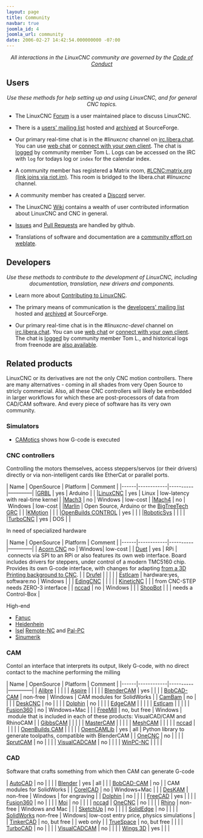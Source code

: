 ```yaml
---
layout: page
title: Community
navbar: true
joomla_id: 4
joomla_url: community
date: 2006-02-27 14:42:54.000000000 -07:00
---
```


<center><em>
All interactions in the LinuxCNC community are governed by the <a href="/CODE_OF_CONDUCT/">Code of Conduct</a>
</em></center>

## Users

<center><em>
Use these methods for help setting up and using LinuxCNC, and for general
CNC topics.
</em></center>

* The LinuxCNC [Forum](https://forum.linuxcnc.org/) is a user maintained
  place to discuss LinuxCNC.

* There is a [users' mailing
  list](http://lists.sourceforge.net/lists/listinfo/emc-users) hosted
  and [archived](https://sourceforge.net/p/emc/mailman/emc-users/)
  at SourceForge.

* Our primary real-time chat is in the *#linuxcnc* channel on [irc.libera.chat](https://libera.chat).
  You can use [web chat](https://web.libera.chat/#linuxcnc) or
  [connect with your own client](https://libera.chat/guides/connect).
  The chat is [logged](http://tom-itx.no-ip.biz:81/~tom-itx/irc/logs/%23linuxcnc/index.html) by
  community member Tom L. Logs can be accessed on the IRC with `log` for todays
  log or `index` for the calendar index.
  
* A community member has registered a Matrix room, [#LCNC:matrix.org (link joins via riot.im)](https://riot.im/app/#/room/#LCNC:matrix.org). This room is bridged to the libera.chat *#linuxcnc* channel.

* A community member has created a [Discord](https://discord.gg/SbskPKPJc6) server.

* The LinuxCNC [Wiki](http://wiki.linuxcnc.org/cgi-bin/emcinfo.pl)
  contains a wealth of user contributed information about LinuxCNC and
  CNC in general.

* [Issues](https://github.com/LinuxCNC/linuxcnc/issues) and [Pull Requests](https://github.com/LinuxCNC/linuxcnc/pulls) are handled by github.

* Translations of software and documentation are a [community effort on weblate](https://hosted.weblate.org/languages/de/linuxcnc/).


## Developers

<center><em>
Use these methods to contribute to the development of LinuxCNC, including
documentation, translation, new drivers and components.
</em></center>

* Learn more about [Contributing to
LinuxCNC](/docs/html/code/contributing-to-linuxcnc.html).

* The primary means of communication is the [developers' mailing
  list](http://lists.sourceforge.net/lists/listinfo/emc-developers) hosted
  and [archived](https://sourceforge.net/p/emc/mailman/emc-developers/)
  at SourceForge.

* Our primary real-time chat is in the *#linuxcnc-devel* channel on [irc.libera.chat](https://libera.chat).
  You can use [web chat](https://web.libera.chat/) or
  [connect with your own client](https://libera.chat/guides/connect).
  The chat is [logged](http://tom-itx.no-ip.biz:81/~tom-itx/irc/libera/logs/%23linuxcnc-devel/index.html) by community member Tom L., and historical logs from freenode are [also available](http://tom-itx.no-ip.biz:81/~tom-itx/irc/logs/%23linuxcnc-devel/index.html).

## Related products

LinuxCNC or its derivatives are not the only CNC motion controllers.
There are many alternatives - coming in all shades from very Open Source to stricly commercial.
Also, all these CNC controllers will likely be embedded in larger workflows for which these are post-processors of data from CAD/CAM software.
And every piece of software has its very own community.

### Simulators

 * [CAMotics](https://camotics.org/) shows how G-code is executed

### CNC controllers

Controlling the motors themselves, access steppers/servos (or their drivers) directly or via non-intelligent cards like EtherCat or parallel ports.

| Name | OpenSource | Platform | Comment |
|------|------------|----------|–––––––––|
|[GRBL](https://github.com/gnea/grbl) | yes | Arduino | |
|[LinuxCNC](https://www.linuxcnc.org) | yes | Linux   | low-latency with real-time kernel |
|[Mach3](https://www.machsupport.com/software/mach3/) | no | Windows | low-cost |
|[Mach4](https://www.machsupport.com/software/mach4/) | no | Windows | low-cost |
|[Marlin](https://marlinfw.org/) | Open Source, Arduino or the [BigTreeTech GRC](https://www.biqu.equipment/de/products/bigtreetech-gtr-v1-0-bigtreetech-m5-v1-0-11-axis-3d-printer-motherboard) | |
|[KMotion](https://www.dynomotion.com/software.html) | | |
|[OpenBuilds CONTROL](https://software.openbuilds.com/#) | yes | | |
|[RoboticSys](https://roboticsys.com/rmp-ethercat-motion-controller/) | | | |
|[TurboCNC](http://www.dakeng.com/turbo.html) | yes | DOS | |

In need of specialized hardware

| Name | OpenSource | Platform | Comment |
|------|------------|----------|–––––––––|
| [Acorn CNC](https://www.centroidcnc.com/centroid_diy/acorn_cnc_controller.html) no | Windows| low-cost |
| [Duet](https://www.duet3d.com/) | yes |  RPi | connects via SPI to an RPi or also features its own web interface.  Board includes drivers for steppers, under control of a modern TMC5160 chip.  Provides its own G-code interface, with changes for adapting [from a 3D Printing background to CNC](https://duet3d.dozuki.com/Wiki/Configuring_RepRapFirmware_for_a_CNC_machine). |
| [Drufel](https://drufelcnc.com) | | | |
| [Estlcam](https://estlcam.de/) | hardware:yes, software:no | Windows | |
| [EdingCNC](https://edingcnc.com) | | | |
| [KineticNC](https://www.cnc-step.de/cnc-software/kinetic-nc-netzwerk-steuerungssoftware/) | | | from CNC-STEP needs ZERO-3 interface |
| [nccad](http://www.max-computer.de/x5e/index.html) | no | Windows | |
| [ShopBot](https://www.shopbottools.com/support/control-software) | | | needs a Control-Box |

High-end
 
 * [Fanuc](https://www.fanuc.eu/de/de/cnc/cnc-system)
 * [Heidenhein](https://www.heidenhain.de/)
 * [Isel](https://www.isel.com) [Remote-NC](https://www.isel.com/de/remote-nc.html) and [Pal-PC](https://www.isel.com/de/pal-pc.html)
 * [Sinumerik](https://new.siemens.com/de/de/produkte/automatisierung/systeme/cnc-sinumerik/cnc-steuerungen.html)


### CAM
 
Contol an interface that interprets its output, likely G-code, with no direct contact to the machine performing the milling

| Name | OpenSource | Platform | Comment |
|------|------------|----------|–––––––––|
| [Alibre](https://www.alibre.com/) | | | |
| [Aspire](https://www.cnc-step.de/cnc-software/aspire/) | | | |
| [BlenderCAM](https://github.com/vilemduha/blendercam/wiki) | yes | | |
| [BobCAD-CAM](https://bobcad.com/) | non-free | Windows | CAM modules for SolidWorks |
| [CamBam](http://www.cambam.co.uk/) | no | | |
| [DeskCNC](http://www.deskcnc.com/Features.html) | no | | |
| [Dolphin](https://www.dolphincadcam.com/) | no | | |
| [EdgeCAM](https://www.edgecam.com/) | | | |
| [Estlcam](https://estlcam.de/) | | | |
| [Fusion360](https://www.autodesk.com) | no | Windows+Mac | |
| [FreeMill](https://mecsoft.com/freemill/) | no, but free | Windows | module that is included in each of these products: VisualCAD/CAM and RhinoCAM |
| [GibbsCAM](https://www.gibbscam.com/) | | | |
| [MasterCAM](https://www.mastercam.com/) | | | |
| [MeshCAM](http://www.grzsoftware.com/) | | | |
| [nccad](http://www.max-computer.de/x5e/index.html) | | | |
| [OpenBuilds CAM](https://software.openbuilds.com/#) | | | |
| [OpenCAMLib](https://github.com/aewallin/opencamlib) | yes | all | Python library to generate toolpaths, compatible with BlenderCAM |
| [OneCNC](https://onecnc.net/) | no | | |
| [SprutCAM](https://sprutcam.com/) | no | | |
| [VisualCADCAM](https://mecsoft.com/visualcadcam/) | no | | |
| [WinPC-NC](https://www.lewetz.de/de/sample-sites-2/winpc-nc/uebersicht) | | | |

### CAD

Software that crafts something from which then CAM can generate G-code

 | [AutoCAD](https://www.autodesk.com/products/autocad/overview) | no | | |
 | [Blender](https://www.blender.org/) | yes | all | |
 | [BobCAD-CAM](https://bobcad.com/products/cad-design-software) | no | | CAM modules for SolidWorks |
 | [CorelCAD](https://www.coreldraw.com/en/product/corel-cad/) | no | Windows+Mac | |
 | [DesKAM](http://www.deskam.com/) | non-free | Windows | for engraving |
 | [Dolphin](https://www.dolphincadcam.com/) | no | | |
 | [FreeCAD](https://www.freecad.org) | yes | | |
 | [Fusion360](https://www.autodesk.com) | no | | |
 | [Moi](http://moi3d.com/) | no | | |
 | [nccad](http://www.max-computer.de/x5e/index.html)
 | [OneCNC](https://onecnc.net/) | no | | |
 | [Rhino](https://www.rhino3d.com/) | non-free | Windows and Mac | |
 | [SketchUp](http://sketchup.google.com/) | no | | |
 | [SolidEdge](https://solidedge.siemens.com/) | no | | |
 | [SolidWorks](https://www.solidworks.com/) non-free | Windows| low-cost entry price, physics simulations |
 | [TinkerCAD](https://www.tinkercad.com/) | no, but free | | web only |
 | [TrueSpace](https://download.cnet.com/TrueSpace/3000-6677_4-10187286.html) | no, but free | | |
 | [TurboCAD](https://www.turbocad.com/) | no | | |
 | [VisualCADCAM](https://mecsoft.com/visualcadcam/) | no | | |
 | [Wings 3D](http://www.wings3d.com/) | yes | | |
